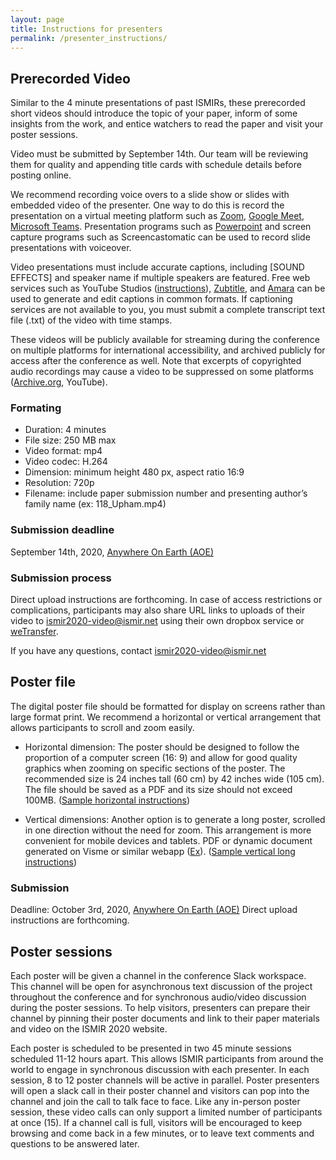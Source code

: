 ```yaml
---
layout: page
title: Instructions for presenters
permalink: /presenter_instructions/
---
```


## Prerecorded Video
Similar to the 4 minute presentations of past ISMIRs, these prerecorded short videos should introduce the topic of your paper, inform of some insights from the work, and entice watchers to read the paper and visit your poster sessions. 

Video must be submitted by September 14th. Our team will be reviewing them for quality and appending title cards with schedule details before posting online. 

We recommend recording voice overs to a slide show or slides with embedded video of the presenter. One way to do this is record the presentation on a virtual meeting platform such as [Zoom](https://ieeetv.ieee.org/mobile/video/recording-your-presentation-with-zoom), [Google Meet](https://support.google.com/meet/answer/9308681?hl=en), [Microsoft Teams](https://support.microsoft.com/en-us/office/record-a-meeting-in-teams-34dfbe7f-b07d-4a27-b4c6-de62f1348c24?ui=en-us&rs=en-us&ad=us). Presentation programs such as [Powerpoint](https://support.microsoft.com/en-us/office/record-a-slide-show-with-narration-and-slide-timings-0b9502c6-5f6c-40ae-b1e7-e47d8741161c?ui=en-us&rs=en-us&ad=us) and screen capture programs such as Screencastomatic can be used to record slide presentations with voiceover. 

Video presentations must include accurate captions, including [SOUND EFFECTS] and speaker name if multiple speakers are featured. Free web services such as YouTube Studios ([instructions](https://support.google.com/youtube/answer/2734796?hl=en)), [Zubtitle](https://zubtitle.com/how-to-automatically-add-open-captions-to-video/?gclid=Cj0KCQjw7ZL6BRCmARIsAH6XFDKU54H8xbNSiYXiY6Jsarj-54XzGIb5gJTVhxFHn87YLuk6i2pbtSUaAg60EALw_wcB), and [Amara](https://amara.org/en/subtitling-platform/) can be used to generate and edit captions in common formats. If captioning services are not available to you, you must submit a complete transcript text file (.txt) of the video with time stamps.

These videos will be publicly available for streaming during the conference on multiple platforms for international accessibility, and archived publicly for access after the conference as well. Note that excerpts of copyrighted audio recordings may cause a video to be suppressed on some platforms ([Archive.org](http://archive.org/), YouTube).

### Formating 
- Duration: 4 minutes
- File size: 250 MB max
- Video format: mp4
- Video codec: H.264
- Dimension: minimum height 480 px, aspect ratio 16:9
- Resolution: 720p
- Filename: include paper submission number and presenting author’s family name (ex: 118_Upham.mp4)

### Submission deadline
September 14th, 2020, [Anywhere On Earth (AOE)](https://www.timeanddate.com/time/zones/aoe)

### Submission process
Direct upload instructions are forthcoming. In case of access restrictions or complications, participants may also share URL links to uploads of their video to [ismir2020-video@ismir.net](mailto:ismir2020-video@ismir.net) using their own dropbox service or [weTransfer](https://wetransfer.com/).

If you have any questions, contact [ismir2020-video@ismir.net](mailto:ismir2020-video@ismir.net)

## Poster file
The digital poster file should be formatted for display on screens rather than large format print. We recommend a horizontal or vertical arrangement that allows participants to scroll and zoom easily. 

- Horizontal dimension: The poster should be designed to follow the proportion of a computer screen (16: 9) and allow for good quality graphics when zooming on specific sections of the poster. The recommended size is 24 inches tall (60 cm) by 42 inches wide (105 cm). The file should be saved as a PDF and its size should not exceed 100MB. ([Sample horizontal instructions](https://www.iaps2020.com/presentation-guidelines))

- Vertical dimensions: Another option is to generate a long poster, scrolled in one direction without the need for zoom. This arrangement is more convenient for mobile devices and tablets. PDF or dynamic document generated on Visme or similar webapp ([Ex](https://my.visme.co/view/8r9e71qk-icis2020-poster-gazefollowing-movieversion)). ([Sample vertical long instructions](https://twitter.com/Krista_BH/status/1272502304764235777))

### Submission
Deadline: October 3rd, 2020, [Anywhere On Earth (AOE)](https://www.timeanddate.com/time/zones/aoe)
Direct upload instructions are forthcoming.

## Poster sessions
Each poster will be given a channel in the conference Slack workspace. This channel will be open for asynchronous text discussion of the project throughout the conference and for synchronous audio/video discussion during the poster sessions. To help visitors, presenters can prepare their channel by pinning their poster documents and link to their paper materials and video on the ISMIR 2020 website.

Each poster is scheduled to be presented in two 45 minute sessions scheduled 11-12 hours apart. This allows ISMIR participants from around the world to engage in synchronous discussion with each presenter. In each session, 8 to 12 poster channels will be active in parallel. Poster presenters will open a slack call in their poster channel and visitors can pop into the channel and join the call to talk face to face. Like any in-person poster session, these video calls can only support a limited number of participants at once (15). If a channel call is full, visitors will be encouraged to keep browsing and come back in a few minutes, or to leave text comments and questions to be answered later.